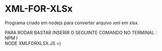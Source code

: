 # XML-FOR-XLSx
Programa criado em nodejs para converter arquivo xml em xlsx.

PARA RODAR BASTAR INSERIR O SEGUINTE COMANDO NO TERMINAL :
NPM I 
</br>
NODE XMLFORXLSX.JS
 =)
